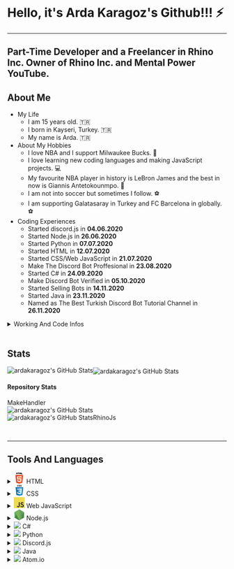 # Hello, it's Arda Karagoz's Github!!! :zap:

<hr>

## Part-Time Developer and a Freelancer in Rhino Inc. Owner of Rhino Inc. and Mental Power YouTube.
## About Me
* My Life
  * I am 15 years old. 🇹🇷
  * I born in Kayseri, Turkey. 🇹🇷
  * My name is Arda. 🇹🇷
* About My Hobbies
  * I love NBA and I support Milwaukee Bucks. 🏀
  * I love learning new coding languages and making JavaScript projects. 💻
  * My favourite NBA player in history is LeBron James and the best in now is Giannis Antetokounmpo. 🏀
  * I am not into soccer but sometimes I follow. ⚽
  * I am supporting Galatasaray in Turkey and FC Barcelona in globally. ⚽
* Coding Experiences
  * Started discord.js in **04.06.2020**
  * Started Node.js in **26.06.2020**
  * Started Python in **07.07.2020**
  * Started HTML in **12.07.2020**
  * Started CSS/Web JavaScript in **21.07.2020**
  * Make The Discord Bot Proffesional in **23.08.2020**
  * Started C# in **24.09.2020**
  * Make Discord Bot Verified in **05.10.2020**
  * Started Selling Bots in **14.11.2020**
  * Started Java in **23.11.2020**
  * Named as The Best Turkish Discord Bot Tutorial Channel in **26.11.2020**
  
 <details>
  <summary>Working And Code Infos</summary>
  

1. Currently Working In Rhino Inc. [🦏](https://rhinoinc.glitch.me)
2. Owner Of A Coding Channel Mental Power [📹](https://www.youtube.com/channel/UCdJN1G13UswgVrnq0PyA5lA)
3. Have A Verified Bot Called Rhino Bot (700 Servers And 750K Users) [🦏](https://discord.com/oauth2/authorize?client_id=718159106992504859&scope=bot&permissions=8)
4. Developer of NPM Modules **makehandler, rhinojs, mental.db(Soon), rhicord(Soon)** [💻](https://npmjs.org/~fleeingrhinoo)
5. Teaching Over 1 K people Software with Youtube, Discord, Github and Real platform. [👨‍](https://discord.gg/66qSv9W)

</details>
<br>

## Stats

 <img align="left" alt="ardakaragoz's GitHub Stats" src="https://github-readme-stats.vercel.app/api?username=ardakaragoz&show_icons=true&theme=radical&custom_title=Stats%20For%20Arda%20In%20Github&cache_seconds=18000" />
<img align="center" alt="ardakaragoz's GitHub Stats" src="https://github-readme-stats.vercel.app/api/top-langs/?username=ardakaragoz&langs_count=8" />

<br>

#### Repository Stats

MakeHandler
<br>
<img align="left" alt="ardakaragoz's GitHub Stats" src="https://github-readme-stats.vercel.app/api/pin/?username=ardakaragoz&repo=makehandler" />
<br> 
RhinoJs
<img align="left" alt="ardakaragoz's GitHub Stats" src="https://github-readme-stats.vercel.app/api/pin/?username=ardakaragoz&repo=rhinojs" />

<br>
<hr>

## Tools And Languages

<details>
 <summary> <img width=25 src="https://raw.githubusercontent.com/github/explore/80688e429a7d4ef2fca1e82350fe8e3517d3494d/topics/html/html.png"> HTML</summary>
 
 1. Medium
 2. Created Some Great Websites
 </details>
 <details>
 <summary> <img width=25 src="https://raw.githubusercontent.com/github/explore/80688e429a7d4ef2fca1e82350fe8e3517d3494d/topics/css/css.png"> CSS</summary>
 
 1. Rookie Level
 2. Great Site Means Great CSS Knowledge
 </details>
  <details>
 <summary> <img width=25 src="https://raw.githubusercontent.com/github/explore/80688e429a7d4ef2fca1e82350fe8e3517d3494d/topics/javascript/javascript.png"> Web JavaScript</summary>
 
 1. Medium Level
 2. Great Site Means Great JavaScript knwoledge
 </details>
 <details>
  <summary> <img width=25 src="https://raw.githubusercontent.com/github/explore/80688e429a7d4ef2fca1e82350fe8e3517d3494d/topics/nodejs/nodejs.png"> Node.js</summary>
 
 1. Expert Level
 2. Main Language For Me
 3. HTTP Apis, NPM Modules, Console Apps and more... 
 </details>
 <details>
  <summary> <img width=25 src="https://kaanacademy.com/assets/files/00/01/163.png"> C#</summary>
 
 1. Basic Level
 2. The Coding Language For Future
 </details>
  <details>
  <summary> <img width=25 src="https://www.python.org/static/opengraph-icon-200x200.png"> Python</summary>
 
 1. Good Level
 2. Most Common Language For Console Apps
 </details>
  <details>
  <summary> <img width=25 src="https://discord.js.org/static/logo-square.png"> Discord.js</summary>
 
 1. Expert Level
 2. Have A Verified Bot With Over 700 Servers
 3. Named As The Best Channel in Turkey in Discord Bot Tutorial
 </details>
   <details>
  <summary> <img width=25 src="https://banner2.cleanpng.com/20180621/jow/kisspng-plain-old-java-object-programming-language-compute-5b2b6405b39ad9.4848800015295703097357.jpg"> Java</summary>
 
 1. Rookie Level
 2. Very Important Language
 </details>
  <details>
  <summary> <img width=25 src="https://e7.pngegg.com/pngimages/808/119/png-clipart-atom-github-visual-studio-code-text-editor-computer-icons-github-text-logo.png"> Atom.io</summary>
 
 1. Best Code Editor In World
 2. Very Simple
 </details>
 
